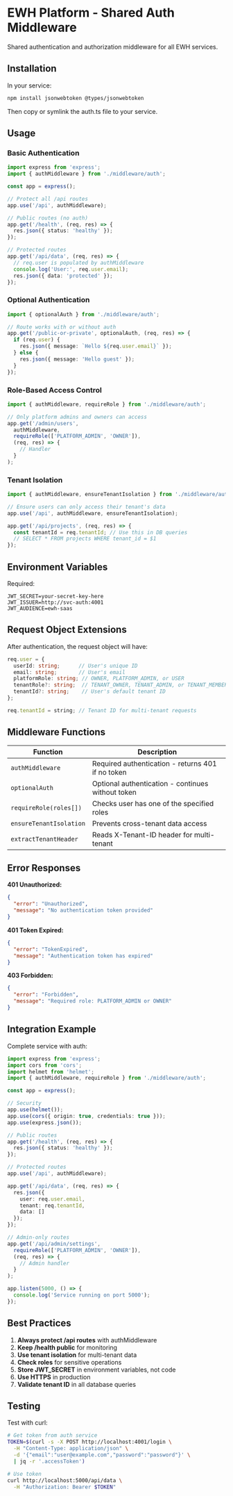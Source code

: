 # EWH Platform - Shared Auth Middleware

Shared authentication and authorization middleware for all EWH services.

## Installation

In your service:

```bash
npm install jsonwebtoken @types/jsonwebtoken
```

Then copy or symlink the auth.ts file to your service.

## Usage

### Basic Authentication

```typescript
import express from 'express';
import { authMiddleware } from './middleware/auth';

const app = express();

// Protect all /api routes
app.use('/api', authMiddleware);

// Public routes (no auth)
app.get('/health', (req, res) => {
  res.json({ status: 'healthy' });
});

// Protected routes
app.get('/api/data', (req, res) => {
  // req.user is populated by authMiddleware
  console.log('User:', req.user.email);
  res.json({ data: 'protected' });
});
```

### Optional Authentication

```typescript
import { optionalAuth } from './middleware/auth';

// Route works with or without auth
app.get('/public-or-private', optionalAuth, (req, res) => {
  if (req.user) {
    res.json({ message: `Hello ${req.user.email}` });
  } else {
    res.json({ message: 'Hello guest' });
  }
});
```

### Role-Based Access Control

```typescript
import { authMiddleware, requireRole } from './middleware/auth';

// Only platform admins and owners can access
app.get('/admin/users',
  authMiddleware,
  requireRole(['PLATFORM_ADMIN', 'OWNER']),
  (req, res) => {
    // Handler
  }
);
```

### Tenant Isolation

```typescript
import { authMiddleware, ensureTenantIsolation } from './middleware/auth';

// Ensure users can only access their tenant's data
app.use('/api', authMiddleware, ensureTenantIsolation);

app.get('/api/projects', (req, res) => {
  const tenantId = req.tenantId; // Use this in DB queries
  // SELECT * FROM projects WHERE tenant_id = $1
});
```

## Environment Variables

Required:

```env
JWT_SECRET=your-secret-key-here
JWT_ISSUER=http://svc-auth:4001
JWT_AUDIENCE=ewh-saas
```

## Request Object Extensions

After authentication, the request object will have:

```typescript
req.user = {
  userId: string;      // User's unique ID
  email: string;       // User's email
  platformRole: string; // OWNER, PLATFORM_ADMIN, or USER
  tenantRole?: string;  // TENANT_OWNER, TENANT_ADMIN, or TENANT_MEMBER
  tenantId?: string;    // User's default tenant ID
};

req.tenantId = string; // Tenant ID for multi-tenant requests
```

## Middleware Functions

| Function | Description |
|----------|-------------|
| `authMiddleware` | Required authentication - returns 401 if no token |
| `optionalAuth` | Optional authentication - continues without token |
| `requireRole(roles[])` | Checks user has one of the specified roles |
| `ensureTenantIsolation` | Prevents cross-tenant data access |
| `extractTenantHeader` | Reads X-Tenant-ID header for multi-tenant |

## Error Responses

**401 Unauthorized:**
```json
{
  "error": "Unauthorized",
  "message": "No authentication token provided"
}
```

**401 Token Expired:**
```json
{
  "error": "TokenExpired",
  "message": "Authentication token has expired"
}
```

**403 Forbidden:**
```json
{
  "error": "Forbidden",
  "message": "Required role: PLATFORM_ADMIN or OWNER"
}
```

## Integration Example

Complete service with auth:

```typescript
import express from 'express';
import cors from 'cors';
import helmet from 'helmet';
import { authMiddleware, requireRole } from './middleware/auth';

const app = express();

// Security
app.use(helmet());
app.use(cors({ origin: true, credentials: true }));
app.use(express.json());

// Public routes
app.get('/health', (req, res) => {
  res.json({ status: 'healthy' });
});

// Protected routes
app.use('/api', authMiddleware);

app.get('/api/data', (req, res) => {
  res.json({
    user: req.user.email,
    tenant: req.tenantId,
    data: []
  });
});

// Admin-only routes
app.get('/api/admin/settings',
  requireRole(['PLATFORM_ADMIN', 'OWNER']),
  (req, res) => {
    // Admin handler
  }
);

app.listen(5000, () => {
  console.log('Service running on port 5000');
});
```

## Best Practices

1. **Always protect /api routes** with authMiddleware
2. **Keep /health public** for monitoring
3. **Use tenant isolation** for multi-tenant data
4. **Check roles** for sensitive operations
5. **Store JWT_SECRET** in environment variables, not code
6. **Use HTTPS** in production
7. **Validate tenant ID** in all database queries

## Testing

Test with curl:

```bash
# Get token from auth service
TOKEN=$(curl -s -X POST http://localhost:4001/login \
  -H "Content-Type: application/json" \
  -d '{"email":"user@example.com","password":"password"}' \
  | jq -r '.accessToken')

# Use token
curl http://localhost:5000/api/data \
  -H "Authorization: Bearer $TOKEN"
```
